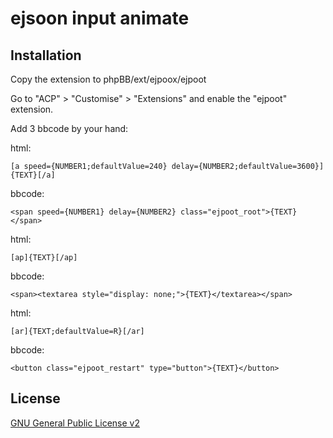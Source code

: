 # ejsoon input animate

## Installation

Copy the extension to phpBB/ext/ejpoox/ejpoot

Go to "ACP" > "Customise" > "Extensions" and enable the "ejpoot" extension.

Add 3 bbcode by your hand:

html:
```
[a speed={NUMBER1;defaultValue=240} delay={NUMBER2;defaultValue=3600}]{TEXT}[/a]
```
bbcode:
```
<span speed={NUMBER1} delay={NUMBER2} class="ejpoot_root">{TEXT}</span>
```

html:
```
[ap]{TEXT}[/ap]
```
bbcode:
```
<span><textarea style="display: none;">{TEXT}</textarea></span>
```

html:
```
[ar]{TEXT;defaultValue=R}[/ar]
```
bbcode:
```
<button class="ejpoot_restart" type="button">{TEXT}</button>
```


## License

[GNU General Public License v2](license.txt)

